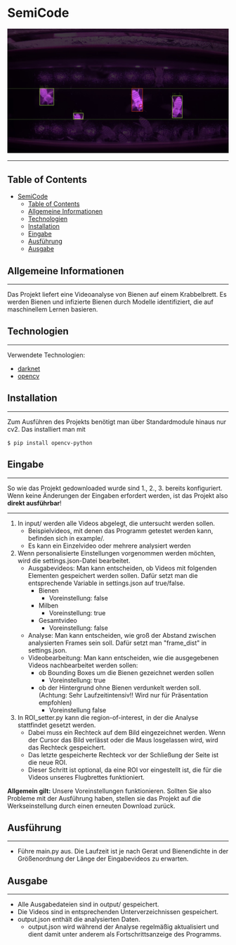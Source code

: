 # SemiCode
![Image text](examples/thumbnail.jpg)
***
## Table of Contents
- [SemiCode](#semicode)
  - [Table of Contents](#table-of-contents)
  - [Allgemeine Informationen](#allgemeine-informationen)
  - [Technologien](#technologien)
  - [Installation](#installation)
  - [Eingabe](#eingabe)
  - [Ausführung](#ausführung)
  - [Ausgabe](#ausgabe)
  
## Allgemeine Informationen
***
Das Projekt liefert eine Videoanalyse von Bienen auf einem Krabbelbrett. Es werden Bienen und infizierte Bienen durch Modelle identifiziert, die auf maschinellem Lernen basieren.

## Technologien
***
Verwendete Technologien:
* [darknet](https://github.com/roboflow-ai/darknet.git)
* [opencv](https://github.com/opencv/opencv)

## Installation
***
Zum Ausführen des Projekts benötigt man über Standardmodule hinaus nur cv2. Das installiert man mit
```
$ pip install opencv-python
```

## Eingabe
***
So wie das Projekt gedownloaded wurde sind 1., 2., 3. bereits konfiguriert. Wenn keine Änderungen der Eingaben erfordert werden, ist das Projekt also **direkt ausführbar**!
***

1. In input/ werden alle Videos abgelegt, die untersucht werden sollen.
    - Beispielvideos, mit denen das Programm getestet werden kann, befinden sich in example/.
    - Es kann ein Einzelvideo oder mehrere analysiert werden
2. Wenn personalisierte Einstellungen vorgenommen werden möchten, wird die settings.json-Datei bearbeitet.
    - Ausgabevideos: Man kann entscheiden, ob Videos mit folgenden Elementen gespeichert werden sollen. Dafür setzt man die entsprechende Variable in settings.json auf true/false.
      - Bienen
        - Voreinstellung: false
      - Milben
        - Voreinstellung: true
      - Gesamtvideo
        - Voreinstellung: false
    - Analyse: Man kann entscheiden, wie groß der Abstand zwischen analysierten Frames sein soll. Dafür setzt man "frame_dist" in settings.json.
    - Videobearbeitung: Man kann entscheiden, wie die ausgegebenen Videos nachbearbeitet werden sollen:
      - ob Bounding Boxes um die Bienen gezeichnet werden sollen
        - Voreinstellung: true
      - ob der Hintergrund ohne Bienen verdunkelt werden soll. (Achtung: Sehr Laufzeitintensiv!! Wird nur für Präsentation empfohlen)
        - Voreinstellung false
3. In ROI_setter.py kann die region-of-interest, in der die Analyse stattfindet gesetzt werden. 
    - Dabei muss ein Rechteck auf dem Bild eingezeichnet werden. Wenn der Cursor das Bild verlässt oder die Maus losgelassen wird, wird das Rechteck gespeichert.
    - Das letzte gespeicherte Rechteck vor der Schließung der Seite ist die neue ROI.
    - Dieser Schritt ist optional, da eine ROI vor eingestellt ist, die für die Videos unseres Flugbrettes funktioniert.



**Allgemein gilt:** Unsere Voreinstellungen funktionieren. Sollten Sie also Probleme mit der Ausführung haben, stellen sie das Projekt auf die Werkseinstellung durch einen erneuten Download zurück.

    
## Ausführung
***
- Führe main.py aus. Die Laufzeit ist je nach Gerat und Bienendichte in der Größenordnung der Länge der Eingabevideos zu erwarten.

## Ausgabe
***
- Alle Ausgabedateien sind in output/ gespeichert.
- Die Videos sind in entsprechenden Unterverzeichnissen gespeichert.
- output.json enthält die analysierten Daten.
  - output.json wird während der Analyse regelmäßig aktualisiert und dient damit unter anderem als Fortschrittsanzeige des Programms.